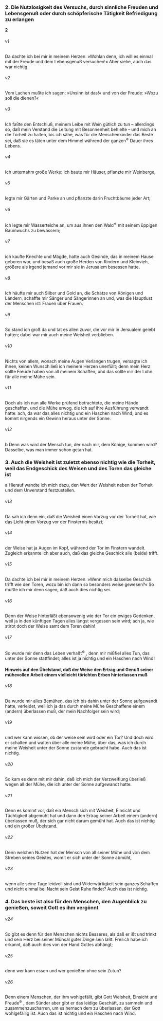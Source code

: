 ### 2. Die Nutzlosigkeit des Versuchs, durch sinnliche Freuden und Lebensgenuß oder durch schöpferische Tätigkeit Befriedigung zu erlangen

__2__

###### v1
Da dachte ich bei mir in meinem Herzen: »Wohlan denn, ich will es einmal mit der Freude und dem Lebensgenuß versuchen!« Aber siehe, auch das war nichtig.

###### v2
Vom Lachen mußte ich sagen: »Unsinn ist das!« und von der Freude: »Wozu soll die dienen?«

###### v3
Ich faßte den Entschluß, meinem Leibe mit Wein gütlich zu tun – allerdings so, daß mein Verstand die Leitung mit Besonnenheit behielte – und mich an die Torheit zu halten, bis ich sähe, was für die Menschenkinder das Beste sei, daß sie es täten unter dem Himmel während der ganzen<sup title="oder: kurzbemessenen">&#x2732;</sup>
 Dauer ihres Lebens.

###### v4
Ich unternahm große Werke: ich baute mir Häuser, pflanzte mir Weinberge,

###### v5
legte mir Gärten und Parke an und pflanzte darin Fruchtbäume jeder Art;

###### v6
ich legte mir Wasserteiche an, um aus ihnen den Wald<sup title="oder: Hain">&#x2732;</sup>
 mit seinem üppigen Baumwuchs zu bewässern;

###### v7
ich kaufte Knechte und Mägde, hatte auch Gesinde, das in meinem Hause geboren war, und besaß auch große Herden von Rindern und Kleinvieh, größere als irgend jemand vor mir sie in Jerusalem besessen hatte.

###### v8
Ich häufte mir auch Silber und Gold an, die Schätze von Königen und Ländern, schaffte mir Sänger und Sängerinnen an und, was die Hauptlust der Menschen ist: Frauen über Frauen.

###### v9
So stand ich groß da und tat es allen zuvor, die vor mir in Jersualem gelebt hatten; dabei war mir auch meine Weisheit verblieben.

###### v10
Nichts von allem, wonach meine Augen Verlangen trugen, versagte ich ihnen, keinen Wunsch ließ ich meinem Herzen unerfüllt; denn mein Herz sollte Freude haben von all meinem Schaffen, und das sollte mir der Lohn für alle meine Mühe sein.

###### v11
Doch als ich nun alle Werke prüfend betrachtete, die meine Hände geschaffen, und die Mühe erwog, die ich auf ihre Ausführung verwandt hatte: ach, da war das alles nichtig und ein Haschen nach Wind, und es kommt nirgends ein Gewinn heraus unter der Sonne.

###### v12
b Denn was wird der Mensch tun, der nach mir, dem Könige, kommen wird? Dasselbe, was man immer schon getan hat.

### 3. Auch die Weisheit ist zuletzt ebenso nichtig wie die Torheit, weil das Endgeschick des Weisen und des Toren das gleiche ist

a Hierauf wandte ich mich dazu, den Wert der Weisheit neben der Torheit und dem Unverstand festzustellen.

###### v13
Da sah ich denn ein, daß die Weisheit einen Vorzug vor der Torheit hat, wie das Licht einen Vorzug vor der Finsternis besitzt;

###### v14
der Weise hat ja Augen im Kopf, während der Tor im Finstern wandelt. Zugleich erkannte ich aber auch, daß das gleiche Geschick alle (beide) trifft.

###### v15
Da dachte ich bei mir in meinem Herzen: »Wenn mich dasselbe Geschick trifft wie den Toren, wozu bin ich dann so besonders weise gewesen?« So mußte ich mir denn sagen, daß auch dies nichtig sei.

###### v16
Denn der Weise hinterläßt ebensowenig wie der Tor ein ewiges Gedenken, weil ja in den künftigen Tagen alles längst vergessen sein wird; ach ja, wie stirbt doch der Weise samt dem Toren dahin!

###### v17
So wurde mir denn das Leben verhaßt<sup title="oder: verleidet">&#x2732;</sup>
, denn mir mißfiel alles Tun, das unter der Sonne stattfindet; alles ist ja nichtig und ein Haschen nach Wind!

#### Hinweis auf den Übelstand, daß der Weise den Ertrag und Genuß seiner mühevollen Arbeit einem vielleicht törichten Erben hinterlassen muß


###### v18
Da wurde mir alles Bemühen, das ich bis dahin unter der Sonne aufgewandt hatte, verleidet, weil ich ja das durch meine Mühe Geschaffene einem (andern) überlassen muß, der mein Nachfolger sein wird;

###### v19
und wer kann wissen, ob der weise sein wird oder ein Tor? Und doch wird er schalten und walten über alle meine Mühe, über das, was ich durch meine Weisheit unter der Sonne zustande gebracht habe. Auch das ist nichtig.

###### v20
So kam es denn mit mir dahin, daß ich mich der Verzweiflung überließ wegen all der Mühe, die ich unter der Sonne aufgewandt hatte.

###### v21
Denn es kommt vor, daß ein Mensch sich mit Weisheit, Einsicht und Tüchtigkeit abgemüht hat und dann den Ertrag seiner Arbeit einem (andern) überlassen muß, der sich gar nicht darum gemüht hat. Auch das ist nichtig und ein großer Übelstand.

###### v22
Denn welchen Nutzen hat der Mensch von all seiner Mühe und von dem Streben seines Geistes, womit er sich unter der Sonne abmüht,

###### v23
wenn alle seine Tage leidvoll sind und Widerwärtigkeit sein ganzes Schaffen und nicht einmal bei Nacht sein Geist Ruhe findet? Auch das ist nichtig.

### 4. Das beste ist also für den Menschen, den Augenblick zu genießen, soweit Gott es ihm vergönnt


###### v24
So gibt es denn für den Menschen nichts Besseres, als daß er ißt und trinkt und sein Herz bei seiner Mühsal guter Dinge sein läßt. Freilich habe ich erkannt, daß auch dies von der Hand Gottes abhängt;

###### v25
denn wer kann essen und wer genießen ohne sein Zutun?

###### v26
Denn einem Menschen, der ihm wohlgefällt, gibt Gott Weisheit, Einsicht und Freude<sup title="oder: Genuß">&#x2732;</sup>
, dem Sünder aber gibt er das leidige Geschäft, zu sammeln und zusammenzuscharren, um es hernach dem zu überlassen, der Gott wohlgefällig ist. Auch das ist nichtig und ein Haschen nach Wind.